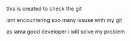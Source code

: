 this is created to check the git 

iam encountering soo many issuse with my git

as iama good developer i will solve my problem